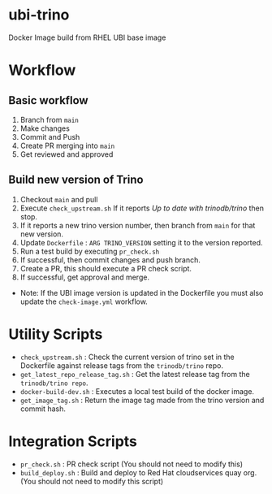 # ubi-trino

Docker Image build from RHEL UBI base image

# Workflow

## Basic workflow

1. Branch from `main`
2. Make changes
4. Commit and Push
5. Create PR merging into `main`
6. Get reviewed and approved

## Build new version of Trino

1. Checkout `main` and pull
2. Execute `check_upstream.sh` If it reports _Up to date with trinodb/trino_ then stop.
3. If it reports a new trino version number, then branch from `main` for that new version.
4. Update `Dockerfile` : `ARG TRINO_VERSION` setting it to the version reported.
7. Run a test build by executing `pr_check.sh`
8. If successful, then commit changes and push branch.
9. Create a PR, this should execute a PR check script.
10. If successful, get approval and merge.

* Note: If the UBI image version is updated in the Dockerfile you must also update the `check-image.yml` workflow.

# Utility Scripts

* `check_upstream.sh` : Check the current version of trino set in the Dockerfile against release tags from the `trinodb/trino` repo.
* `get_latest_repo_release_tag.sh` : Get the latest release tag from the `trinodb/trino repo`.
* `docker-build-dev.sh` : Executes a local test build of the docker image.
* `get_image_tag.sh` : Return the image tag made from the trino version and commit hash.

# Integration Scripts

* `pr_check.sh` : PR check script (You should not need to modify this)
* `build_deploy.sh` : Build and deploy to Red Hat cloudservices quay org. (You should not need to modify this script)


